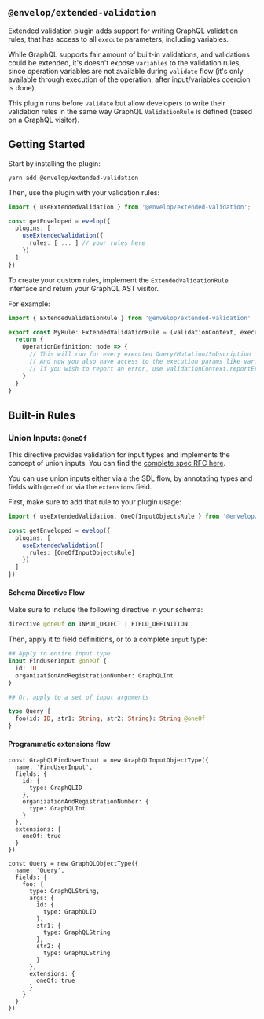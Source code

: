## `@envelop/extended-validation`

Extended validation plugin adds support for writing GraphQL validation rules, that has access to all `execute` parameters, including variables.

While GraphQL supports fair amount of built-in validations, and validations could be extended, it's doesn't expose `variables` to the validation rules, since operation variables are not available during `validate` flow (it's only available through execution of the operation, after input/variables coercion is done).

This plugin runs before `validate` but allow developers to write their validation rules in the same way GraphQL `ValidationRule` is defined (based on a GraphQL visitor).

## Getting Started

Start by installing the plugin:

```
yarn add @envelop/extended-validation
```

Then, use the plugin with your validation rules:

```ts
import { useExtendedValidation } from '@envelop/extended-validation';

const getEnveloped = evelop({
  plugins: [
    useExtendedValidation({
      rules: [ ... ] // your rules here
    })
  ]
})
```

To create your custom rules, implement the `ExtendedValidationRule` interface and return your GraphQL AST visitor.

For example:

```ts
import { ExtendedValidationRule } from '@envelop/extended-validation'

export const MyRule: ExtendedValidationRule = (validationContext, executionArgs) => {
  return {
    OperationDefinition: node => {
      // This will run for every executed Query/Mutation/Subscription
      // And now you also have access to the execution params like variables, context and so on.
      // If you wish to report an error, use validationContext.reportError or throw an exception.
    }
  }
}
```

## Built-in Rules

### Union Inputs: `@oneOf`

This directive provides validation for input types and implements the concept of union inputs. You can find the [complete spec RFC here](https://github.com/graphql/graphql-spec/pull/825).

You can use union inputs either via a the SDL flow, by annotating types and fields with `@oneOf` or via the `extensions` field.

First, make sure to add that rule to your plugin usage:

```ts
import { useExtendedValidation, OneOfInputObjectsRule } from '@envelop/extended-validation'

const getEnveloped = evelop({
  plugins: [
    useExtendedValidation({
      rules: [OneOfInputObjectsRule]
    })
  ]
})
```

#### Schema Directive Flow

Make sure to include the following directive in your schema:

```graphql
directive @oneOf on INPUT_OBJECT | FIELD_DEFINITION
```

Then, apply it to field definitions, or to a complete `input` type:

```graphql
## Apply to entire input type
input FindUserInput @oneOf {
  id: ID
  organizationAndRegistrationNumber: GraphQLInt
}

## Or, apply to a set of input arguments

type Query {
  foo(id: ID, str1: String, str2: String): String @oneOf
}
```

#### Programmatic extensions flow

```tsx
const GraphQLFindUserInput = new GraphQLInputObjectType({
  name: 'FindUserInput',
  fields: {
    id: {
      type: GraphQLID
    },
    organizationAndRegistrationNumber: {
      type: GraphQLInt
    }
  },
  extensions: {
    oneOf: true
  }
})

const Query = new GraphQLObjectType({
  name: 'Query',
  fields: {
    foo: {
      type: GraphQLString,
      args: {
        id: {
          type: GraphQLID
        },
        str1: {
          type: GraphQLString
        },
        str2: {
          type: GraphQLString
        }
      },
      extensions: {
        oneOf: true
      }
    }
  }
})
```
